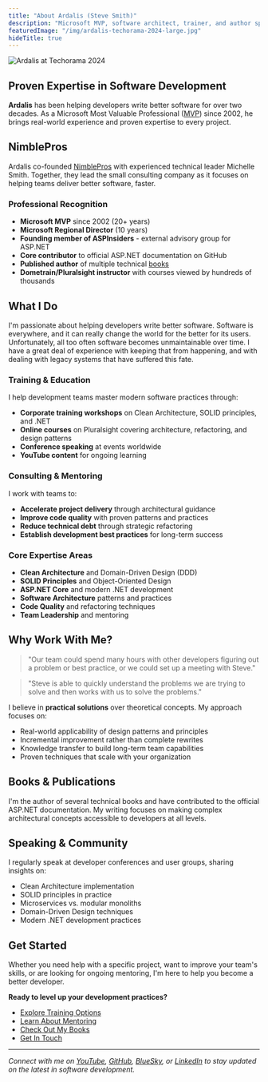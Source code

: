 ```yaml
---
title: "About Ardalis (Steve Smith)"
description: "Microsoft MVP, software architect, trainer, and author specializing in .NET, DDD, Clean Architecture, and software development best practices."
featuredImage: "/img/ardalis-techorama-2024-large.jpg"
hideTitle: true
---
```


![Ardalis at Techorama 2024](/img/ardalis-techorama-2024-large.jpg)

## Proven Expertise in Software Development

**Ardalis** has been helping developers write better software for over two decades. As a Microsoft Most Valuable Professional ([MVP](https://mvp.microsoft.com/en-us/PublicProfile/7716?fullName=Steven%20A.%20Smith)) since 2002, he brings real-world experience and proven expertise to every project.

## NimblePros

Ardalis co-founded [NimblePros](https://nimblepros.com) with experienced technical leader Michelle Smith. Together, they lead the small consulting company as it focuses on helping teams deliver better software, faster.

### Professional Recognition

- **Microsoft MVP** since 2002 (20+ years)
- **Microsoft Regional Director** (10 years)
- **Founding member of ASPInsiders** - external advisory group for ASP.NET
- **Core contributor** to official ASP.NET documentation on GitHub
- **Published author** of multiple technical [books](/books)
- **Dometrain/Pluralsight instructor** with courses viewed by hundreds of thousands

## What I Do

I'm passionate about helping developers write better software. Software is everywhere, and it can really change the world for the better for its users. Unfortunately, all too often software becomes unmaintainable over time. I have a great deal of experience with keeping that from happening, and with dealing with legacy systems that have suffered this fate.

### Training & Education

I help development teams master modern software practices through:

- **Corporate training workshops** on Clean Architecture, SOLID principles, and .NET
- **Online courses** on Pluralsight covering architecture, refactoring, and design patterns
- **Conference speaking** at events worldwide
- **YouTube content** for ongoing learning

### Consulting & Mentoring

I work with teams to:

- **Accelerate project delivery** through architectural guidance
- **Improve code quality** with proven patterns and practices
- **Reduce technical debt** through strategic refactoring
- **Establish development best practices** for long-term success

### Core Expertise Areas

- **Clean Architecture** and Domain-Driven Design (DDD)
- **SOLID Principles** and Object-Oriented Design
- **ASP.NET Core** and modern .NET development
- **Software Architecture** patterns and practices
- **Code Quality** and refactoring techniques
- **Team Leadership** and mentoring

## Why Work With Me?

> "Our team could spend many hours with other developers figuring out a problem or best practice, or we could set up a meeting with Steve."

> "Steve is able to quickly understand the problems we are trying to solve and then works with us to solve the problems."

I believe in **practical solutions** over theoretical concepts. My approach focuses on:

- Real-world applicability of design patterns and principles
- Incremental improvement rather than complete rewrites
- Knowledge transfer to build long-term team capabilities
- Proven techniques that scale with your organization

## Books & Publications

I'm the author of several technical books and have contributed to the official ASP.NET documentation. My writing focuses on making complex architectural concepts accessible to developers at all levels.

## Speaking & Community

I regularly speak at developer conferences and user groups, sharing insights on:

- Clean Architecture implementation
- SOLID principles in practice
- Microservices vs. modular monoliths
- Domain-Driven Design techniques
- Modern .NET development practices

## Get Started

Whether you need help with a specific project, want to improve your team's skills, or are looking for ongoing mentoring, I'm here to help you become a better developer.

**Ready to level up your development practices?**

- [Explore Training Options](/training-classes)
- [Learn About Mentoring](/mentoring)
- [Check Out My Books](/books)
- [Get In Touch](/contact-us)

---

*Connect with me on [YouTube](https://youtube.com/ardalis), [GitHub](https://github.com/ardalis), [BlueSky](https://bsky.app/profile/ardalis.com), or [LinkedIn](https://www.linkedin.com/in/stevenandrewsmith/) to stay updated on the latest in software development.*
